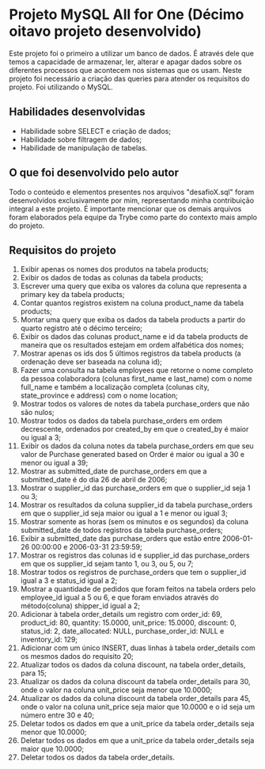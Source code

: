 # Projeto MySQL All for One (Décimo oitavo projeto desenvolvido)

Este projeto foi o primeiro a utilizar um banco de dados. É através dele que temos a capacidade de armazenar, ler, alterar e apagar dados sobre os diferentes processos que acontecem nos sistemas que os usam. Neste projeto foi necessário a criação das queries para atender os requisitos do projeto. Foi utilizando o MySQL.

## Habilidades desenvolvidas

- Habilidade sobre SELECT e criação de dados;
- Habilidade sobre filtragem de dados;
- Habilidade de manipulação de tabelas.

## O que foi desenvolvido pelo autor

Todo o conteúdo e elementos presentes nos arquivos "desafioX.sql" foram desenvolvidos exclusivamente por mim, representando minha contribuição integral a este projeto. É importante mencionar que os demais arquivos foram elaborados pela equipe da Trybe como parte do contexto mais amplo do projeto.

## Requisitos do projeto

1. Exibir apenas os nomes dos produtos na tabela products;
2. Exibir os dados de todas as colunas da tabela products;
3. Escrever uma query que exiba os valores da coluna que representa a primary key da tabela products;
4. Contar quantos registros existem na coluna product_name da tabela products;
5. Montar uma query que exiba os dados da tabela products a partir do quarto registro até o décimo terceiro;
6. Exibir os dados das colunas product_name e id da tabela products de maneira que os resultados estejam em ordem alfabética dos nomes;
7. Mostrar apenas os ids dos 5 últimos registros da tabela products (a ordenação deve ser baseada na coluna id);
8. Fazer uma consulta na tabela employees que retorne o nome completo da pessoa colaboradora (colunas first_name e last_name) com o nome full_name e também a localização completa (colunas city, state_province e address) com o nome location;
9. Mostrar todos os valores de notes da tabela purchase_orders que não são nulos;
10. Mostrar todos os dados da tabela purchase_orders em ordem decrescente, ordenados por created_by em que o created_by é maior ou igual a 3;
11. Exibir os dados da coluna notes da tabela purchase_orders em que seu valor de Purchase generated based on Order é maior ou igual a 30 e menor ou igual a 39;
12. Mostrar as submitted_date de purchase_orders em que a submitted_date é do dia 26 de abril de 2006;
13. Mostrar o supplier_id das purchase_orders em que o supplier_id seja 1 ou 3;
14. Mostrar os resultados da coluna supplier_id da tabela purchase_orders em que o supplier_id seja maior ou igual a 1 e menor ou igual 3;
15. Mostrar somente as horas (sem os minutos e os segundos) da coluna submitted_date de todos registros da tabela purchase_orders;
16. Exibir a submitted_date das purchase_orders que estão entre 2006-01-26 00:00:00 e 2006-03-31 23:59:59;
17. Mostrar os registros das colunas id e supplier_id das purchase_orders em que os supplier_id sejam tanto 1, ou 3, ou 5, ou 7;
18. Mostrar todos os registros de purchase_orders que tem o supplier_id igual a 3 e status_id igual a 2; 
19. Mostrar a quantidade de pedidos que foram feitos na tabela orders pelo employee_id igual a 5 ou 6, e que foram enviados através do método(coluna) shipper_id igual a 2;
20. Adicionar à tabela order_details um registro com order_id: 69, product_id: 80, quantity: 15.0000, unit_price: 15.0000, discount: 0, status_id: 2, date_allocated: NULL, purchase_order_id: NULL e inventory_id: 129;
21. Adicionar com um único INSERT, duas linhas à tabela order_details com os mesmos dados do requisito 20;
22. Atualizar todos os dados da coluna discount, na tabela order_details, para 15;
23. Atualizar os dados da coluna discount da tabela order_details para 30, onde o valor na coluna unit_price seja menor que 10.0000;
24. Atualizar os dados da coluna discount da tabela order_details para 45, onde o valor na coluna unit_price seja maior que 10.0000 e o id seja um número entre 30 e 40;
25. Deletar todos os dados em que a unit_price da tabela order_details seja menor que 10.0000;
26. Deletar todos os dados em que a unit_price da tabela order_details seja maior que 10.0000;
27. Deletar todos os dados da tabela order_details.
